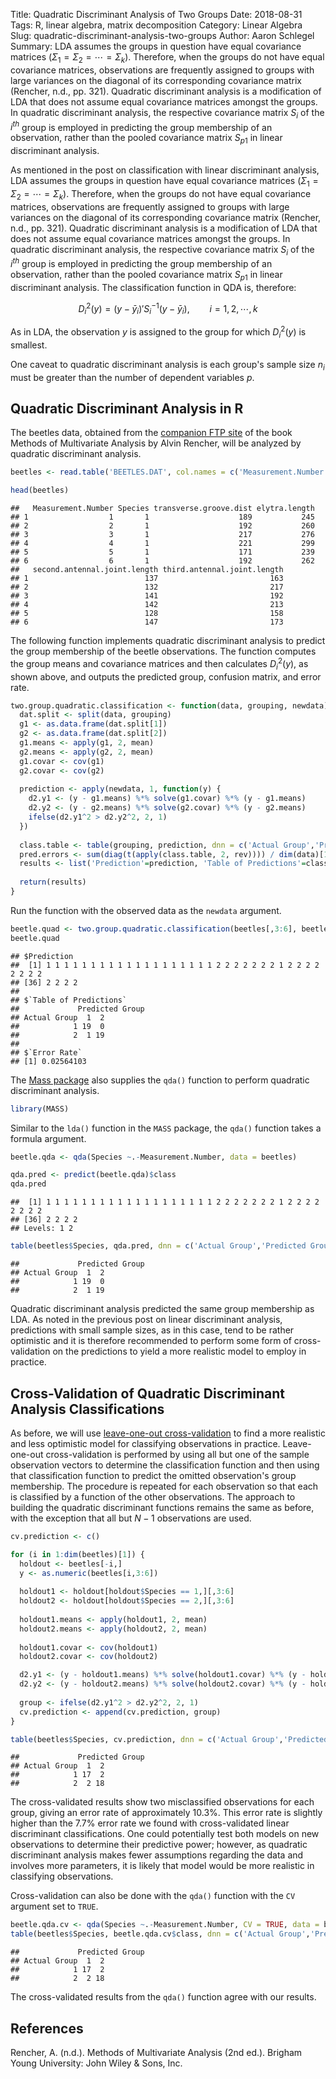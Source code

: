 Title: Quadratic Discriminant Analysis of Two Groups
Date: 2018-08-31
Tags: R, linear algebra, matrix decomposition
Category: Linear Algebra
Slug: quadratic-discriminant-analysis-two-groups
Author: Aaron Schlegel
Summary: LDA assumes the groups in question have equal covariance matrices ($\Sigma_1 = \Sigma_2 = \cdots = \Sigma_k$). Therefore, when the groups do not have equal covariance matrices, observations are frequently assigned to groups with large variances on the diagonal of its corresponding covariance matrix (Rencher, n.d., pp. 321). Quadratic discriminant analysis is a modification of LDA that does not assume equal covariance matrices amongst the groups. In quadratic discriminant analysis, the respective covariance matrix $S_i$ of the $i^{th}$ group is employed in predicting the group membership of an observation, rather than the pooled covariance matrix $S_{p1}$ in linear discriminant analysis.


As mentioned in the post on classification with linear discriminant analysis, LDA assumes the groups in question have equal covariance matrices ($\Sigma_1 = \Sigma_2 = \cdots = \Sigma_k$). Therefore, when the groups do not have equal covariance matrices, observations are frequently assigned to groups with large variances on the diagonal of its corresponding covariance matrix (Rencher, n.d., pp. 321). Quadratic discriminant analysis is a modification of LDA that does not assume equal covariance matrices amongst the groups. In quadratic discriminant analysis, the respective covariance matrix $S_i$ of the $i^{th}$ group is employed in predicting the group membership of an observation, rather than the pooled covariance matrix $S_{p1}$ in linear discriminant analysis. The classification function in QDA is, therefore:

$$ D_i^2(y) = (y - \bar{y}_i)'S_i^{-1}(y - \bar{y}_i), \qquad i = 1, 2, \cdots, k $$

As in LDA, the observation *y* is assigned to the group for which $D_i^2(y)$ is smallest.

One caveat to quadratic discriminant analysis is each group's sample size $n_i$ must be greater than the number of dependent variables $p$.

Quadratic Discriminant Analysis in R
------------------------------------

The beetles data, obtained from the [companion FTP site](ftp://ftp.wiley.com) of the book Methods of Multivariate Analysis by Alvin Rencher, will be analyzed by quadratic discriminant analysis.

``` r
beetles <- read.table('BEETLES.DAT', col.names = c('Measurement.Number', 'Species', 'transverse.groove.dist', 'elytra.length', 'second.antennal.joint.length', 'third.antennal.joint.length'))

head(beetles)
```

    ##   Measurement.Number Species transverse.groove.dist elytra.length
    ## 1                  1       1                    189           245
    ## 2                  2       1                    192           260
    ## 3                  3       1                    217           276
    ## 4                  4       1                    221           299
    ## 5                  5       1                    171           239
    ## 6                  6       1                    192           262
    ##   second.antennal.joint.length third.antennal.joint.length
    ## 1                          137                         163
    ## 2                          132                         217
    ## 3                          141                         192
    ## 4                          142                         213
    ## 5                          128                         158
    ## 6                          147                         173

The following function implements quadratic discriminant analysis to predict the group membership of the beetle observations. The function computes the group means and covariance matrices and then calculates $D_i^2(y)$, as shown above, and outputs the predicted group, confusion matrix, and error rate.

``` r
two.group.quadratic.classification <- function(data, grouping, newdata) {
  dat.split <- split(data, grouping)
  g1 <- as.data.frame(dat.split[1])
  g2 <- as.data.frame(dat.split[2])
  g1.means <- apply(g1, 2, mean)
  g2.means <- apply(g2, 2, mean)
  g1.covar <- cov(g1)
  g2.covar <- cov(g2)
  
  prediction <- apply(newdata, 1, function(y) {
    d2.y1 <- (y - g1.means) %*% solve(g1.covar) %*% (y - g1.means)
    d2.y2 <- (y - g2.means) %*% solve(g2.covar) %*% (y - g2.means)
    ifelse(d2.y1^2 > d2.y2^2, 2, 1)
  })
  
  class.table <- table(grouping, prediction, dnn = c('Actual Group','Predicted Group'))
  pred.errors <- sum(diag(t(apply(class.table, 2, rev)))) / dim(data)[1]
  results <- list('Prediction'=prediction, 'Table of Predictions'=class.table, 'Error Rate'=pred.errors)
  
  return(results)
}
```

Run the function with the observed data as the `newdata` argument.

``` r
beetle.quad <- two.group.quadratic.classification(beetles[,3:6], beetles[,2], beetles[,3:6])
beetle.quad
```

    ## $Prediction
    ##  [1] 1 1 1 1 1 1 1 1 1 1 1 1 1 1 1 1 1 1 1 2 2 2 2 2 2 2 1 2 2 2 2 2 2 2 2
    ## [36] 2 2 2 2
    ## 
    ## $`Table of Predictions`
    ##             Predicted Group
    ## Actual Group  1  2
    ##            1 19  0
    ##            2  1 19
    ## 
    ## $`Error Rate`
    ## [1] 0.02564103

The [Mass package](https://cran.r-project.org/web/packages/MASS/index.html) also supplies the `qda()` function to perform quadratic discriminant analysis.

``` r
library(MASS)
```

Similar to the `lda()` function in the `MASS` package, the `qda()` function takes a formula argument.

``` r
beetle.qda <- qda(Species ~.-Measurement.Number, data = beetles)

qda.pred <- predict(beetle.qda)$class
qda.pred
```

    ##  [1] 1 1 1 1 1 1 1 1 1 1 1 1 1 1 1 1 1 1 1 2 2 2 2 2 2 2 1 2 2 2 2 2 2 2 2
    ## [36] 2 2 2 2
    ## Levels: 1 2

``` r
table(beetles$Species, qda.pred, dnn = c('Actual Group','Predicted Group'))
```

    ##             Predicted Group
    ## Actual Group  1  2
    ##            1 19  0
    ##            2  1 19

Quadratic discriminant analysis predicted the same group membership as LDA. As noted in the previous post on linear discriminant analysis, predictions with small sample sizes, as in this case, tend to be rather optimistic and it is therefore recommended to perform some form of cross-validation on the predictions to yield a more realistic model to employ in practice.

Cross-Validation of Quadratic Discriminant Analysis Classifications
-------------------------------------------------------------------

As before, we will use [leave-one-out cross-validation](https://en.wikipedia.org/wiki/Cross-validation_(statistics)#Leave-one-out_cross-validation) to find a more realistic and less optimistic model for classifying observations in practice. Leave-one-out cross-validation is performed by using all but one of the sample observation vectors to determine the classification function and then using that classification function to predict the omitted observation's group membership. The procedure is repeated for each observation so that each is classified by a function of the other observations. The approach to building the quadratic discriminant functions remains the same as before, with the exception that all but $N − 1$ observations are used.

``` r
cv.prediction <- c()

for (i in 1:dim(beetles)[1]) {
  holdout <- beetles[-i,]
  y <- as.numeric(beetles[i,3:6])
  
  holdout1 <- holdout[holdout$Species == 1,][,3:6]
  holdout2 <- holdout[holdout$Species == 2,][,3:6]
  
  holdout1.means <- apply(holdout1, 2, mean)
  holdout2.means <- apply(holdout2, 2, mean)
  
  holdout1.covar <- cov(holdout1)
  holdout2.covar <- cov(holdout2)

  d2.y1 <- (y - holdout1.means) %*% solve(holdout1.covar) %*% (y - holdout1.means)
  d2.y2 <- (y - holdout2.means) %*% solve(holdout2.covar) %*% (y - holdout2.means)
  
  group <- ifelse(d2.y1^2 > d2.y2^2, 2, 1)
  cv.prediction <- append(cv.prediction, group)
}

table(beetles$Species, cv.prediction, dnn = c('Actual Group','Predicted Group'))
```

    ##             Predicted Group
    ## Actual Group  1  2
    ##            1 17  2
    ##            2  2 18

The cross-validated results show two misclassified observations for each group, giving an error rate of approximately 10.3%. This error rate is slightly higher than the 7.7% error rate we found with cross-validated linear discriminant classifications. One could potentially test both models on new observations to determine their predictive power; however, as quadratic discriminant analysis makes fewer assumptions regarding the data and involves more parameters, it is likely that model would be more realistic in classifying observations.

Cross-validation can also be done with the `qda()` function with the `CV` argument set to `TRUE`.

``` r
beetle.qda.cv <- qda(Species ~.-Measurement.Number, CV = TRUE, data = beetles)
table(beetles$Species, beetle.qda.cv$class, dnn = c('Actual Group','Predicted Group'))
```

    ##             Predicted Group
    ## Actual Group  1  2
    ##            1 17  2
    ##            2  2 18

The cross-validated results from the `qda()` function agree with our results.

References
----------

Rencher, A. (n.d.). Methods of Multivariate Analysis (2nd ed.). Brigham Young University: John Wiley & Sons, Inc.
